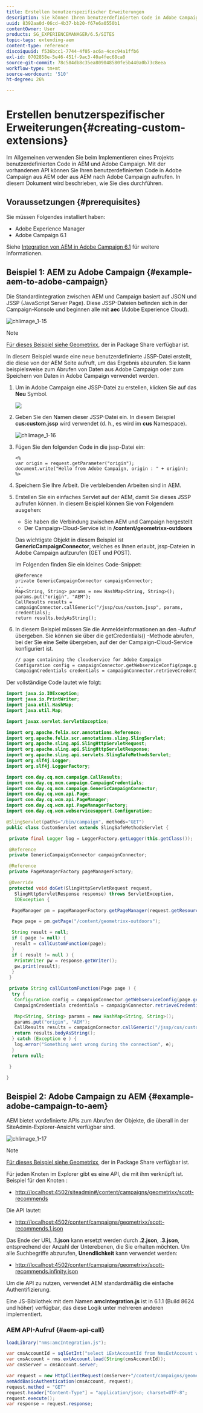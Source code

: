 ```yaml
---
title: Erstellen benutzerspezifischer Erweiterungen
description: Sie können Ihren benutzerdefinierten Code in Adobe Campaign von AEM oder von AEM zu Adobe Campaign aufrufen.
uuid: 8392aa0d-06cd-4b37-bb20-f67e6a0550b1
contentOwner: User
products: SG_EXPERIENCEMANAGER/6.5/SITES
topic-tags: extending-aem
content-type: reference
discoiquuid: f536bcc1-7744-4f05-ac6a-4cec94a1ffb6
exl-id: 0702858e-5e46-451f-9ac3-40a4fec68ca0
source-git-commit: 78c584db8c35ea809048580fe5b440a0b73c8eea
workflow-type: tm+mt
source-wordcount: '510'
ht-degree: 26%

---
```


# Erstellen benutzerspezifischer Erweiterungen{#creating-custom-extensions}

Im Allgemeinen verwenden Sie beim Implementieren eines Projekts benutzerdefinierten Code in AEM und Adobe Campaign. Mit der vorhandenen API können Sie Ihren benutzerdefinierten Code in Adobe Campaign aus AEM oder aus AEM nach Adobe Campaign aufrufen. In diesem Dokument wird beschrieben, wie Sie dies durchführen.

## Voraussetzungen {#prerequisites}

Sie müssen Folgendes installiert haben:

* Adobe Experience Manager
* Adobe Campaign 6.1

Siehe [Integration von AEM in Adobe Campaign 6.1](/help/sites-administering/campaignonpremise.md) für weitere Informationen.

## Beispiel 1: AEM zu Adobe Campaign {#example-aem-to-adobe-campaign}

Die Standardintegration zwischen AEM und Campaign basiert auf JSON und JSSP (JavaScript Server Page). Diese JSSP-Dateien befinden sich in der Campaign-Konsole und beginnen alle mit **aec** (Adobe Experience Cloud).

![chlimage_1-15](assets/chlimage_1-15a.png)

>[!NOTE]
>
>[Für dieses Beispiel siehe Geometrixx](/help/sites-developing/we-retail.md), der in Package Share verfügbar ist.

In diesem Beispiel wurde eine neue benutzerdefinierte JSSP-Datei erstellt, die diese von der AEM Seite aufruft, um das Ergebnis abzurufen. Sie kann beispielsweise zum Abrufen von Daten aus Adobe Campaign oder zum Speichern von Daten in Adobe Campaign verwendet werden.

1. Um in Adobe Campaign eine JSSP-Datei zu erstellen, klicken Sie auf das **Neu** Symbol.

   ![](do-not-localize/chlimage_1-4a.png)

1. Geben Sie den Namen dieser JSSP-Datei ein. In diesem Beispiel **cus:custom.jssp** wird verwendet (d. h., es wird im **cus** Namespace).

   ![chlimage_1-16](assets/chlimage_1-16a.png)

1. Fügen Sie den folgenden Code in die jssp-Datei ein:

   ```
   <%
   var origin = request.getParameter("origin");
   document.write("Hello from Adobe Campaign, origin : " + origin);
   %>
   ```

1. Speichern Sie Ihre Arbeit. Die verbleibenden Arbeiten sind in AEM.
1. Erstellen Sie ein einfaches Servlet auf der AEM, damit Sie dieses JSSP aufrufen können. In diesem Beispiel können Sie von Folgendem ausgehen:

   * Sie haben die Verbindung zwischen AEM und Campaign hergestellt
   * Der Campaign-Cloud-Service ist in **/content/geometrixx-outdoors**

   Das wichtigste Objekt in diesem Beispiel ist **GenericCampaignConnector**, welches es Ihnen erlaubt, jssp-Dateien in Adobe Campaign aufzurufen (GET und POST).

   Im Folgenden finden Sie ein kleines Code-Snippet:

   ```
   @Reference
   private GenericCampaignConnector campaignConnector;
   ...
   Map<String, String> params = new HashMap<String, String>();
   params.put("origin", "AEM");
   CallResults results = campaignConnector.callGeneric("/jssp/cus/custom.jssp", params, credentials);
   return results.bodyAsString();
   ```

1. In diesem Beispiel müssen Sie die Anmeldeinformationen an den -Aufruf übergeben. Sie können sie über die getCredentials() -Methode abrufen, bei der Sie eine Seite übergeben, auf der der Campaign-Cloud-Service konfiguriert ist.

   ```xml
   // page containing the cloudservice for Adobe Campaign
   Configuration config = campaignConnector.getWebserviceConfig(page.getContentResource().getParent());
   CampaignCredentials credentials = campaignConnector.retrieveCredentials(config);
   ```

Der vollständige Code lautet wie folgt:

```java
import java.io.IOException;
import java.io.PrintWriter;
import java.util.HashMap;
import java.util.Map;

import javax.servlet.ServletException;

import org.apache.felix.scr.annotations.Reference;
import org.apache.felix.scr.annotations.sling.SlingServlet;
import org.apache.sling.api.SlingHttpServletRequest;
import org.apache.sling.api.SlingHttpServletResponse;
import org.apache.sling.api.servlets.SlingSafeMethodsServlet;
import org.slf4j.Logger;
import org.slf4j.LoggerFactory;

import com.day.cq.mcm.campaign.CallResults;
import com.day.cq.mcm.campaign.CampaignCredentials;
import com.day.cq.mcm.campaign.GenericCampaignConnector;
import com.day.cq.wcm.api.Page;
import com.day.cq.wcm.api.PageManager;
import com.day.cq.wcm.api.PageManagerFactory;
import com.day.cq.wcm.webservicesupport.Configuration;

@SlingServlet(paths="/bin/campaign", methods="GET")
public class CustomServlet extends SlingSafeMethodsServlet {

 private final Logger log = LoggerFactory.getLogger(this.getClass());

 @Reference
 private GenericCampaignConnector campaignConnector;

 @Reference
 private PageManagerFactory pageManagerFactory;

 @Override
 protected void doGet(SlingHttpServletRequest request,
   SlingHttpServletResponse response) throws ServletException,
   IOException {

  PageManager pm = pageManagerFactory.getPageManager(request.getResourceResolver());

  Page page = pm.getPage("/content/geometrixx-outdoors");

  String result = null;
  if ( page != null) {
   result = callCustomFunction(page);
  }
  if ( result != null ) {
   PrintWriter pw = response.getWriter();
   pw.print(result);
  }
 }

 private String callCustomFunction(Page page ) {
  try {
   Configuration config = campaignConnector.getWebserviceConfig(page.getContentResource().getParent());
   CampaignCredentials credentials = campaignConnector.retrieveCredentials(config);

   Map<String, String> params = new HashMap<String, String>();
   params.put("origin", "AEM");
   CallResults results = campaignConnector.callGeneric("/jssp/cus/custom.jssp", params, credentials);
   return results.bodyAsString();
  } catch (Exception e ) {
   log.error("Something went wrong during the connection", e);
  }
  return null;

 }

}
```

## Beispiel 2: Adobe Campaign zu AEM {#example-adobe-campaign-to-aem}

AEM bietet vordefinierte APIs zum Abrufen der Objekte, die überall in der SiteAdmin-Explorer-Ansicht verfügbar sind.

![chlimage_1-17](assets/chlimage_1-17a.png)

>[!NOTE]
>
>[Für dieses Beispiel siehe Geometrixx](/help/sites-developing/we-retail.md), der in Package Share verfügbar ist.

Für jeden Knoten im Explorer gibt es eine API, die mit ihm verknüpft ist. Beispiel für den Knoten :

* [http://localhost:4502/siteadmin#/content/campaigns/geometrixx/scott-recommends](http://localhost:4502/siteadmin#/content/campaigns/geometrixx/scott-recommends)

Die API lautet:

* [http://localhost:4502/content/campaigns/geometrixx/scott-recommends.1.json](http://localhost:4502/content/campaigns/geometrixx/scott-recommends.2.json)

Das Ende der URL **.1.json** kann ersetzt werden durch **.2.json**, **.3.json**, entsprechend der Anzahl der Unterebenen, die Sie erhalten möchten. Um alle Suchbegriffe abzurufen, **Unendlichkeit** kann verwendet werden:

* [http://localhost:4502/content/campaigns/geometrixx/scott-recommends.infinity.json](http://localhost:4502/content/campaigns/geometrixx/scott-recommends.2.json)

Um die API zu nutzen, verwendet AEM standardmäßig die einfache Authentifizierung.

Eine JS-Bibliothek mit dem Namen **amcIntegration.js** ist in 6.1.1 (Build 8624 und höher) verfügbar, das diese Logik unter mehreren anderen implementiert.

### AEM API-Aufruf {#aem-api-call}

```java
loadLibrary("nms:amcIntegration.js");

var cmsAccountId = sqlGetInt("select iExtAccountId from NmsExtAccount where sName=$(sz)","aemInstance")
var cmsAccount = nms.extAccount.load(String(cmsAccountId));
var cmsServer = cmsAccount.server;

var request = new HttpClientRequest(cmsServer+"/content/campaigns/geometrixx.infinity.json")
aemAddBasicAuthentication(cmsAccount, request);
request.method = "GET"
request.header["Content-Type"] = "application/json; charset=UTF-8";
request.execute();
var response = request.response;
```
